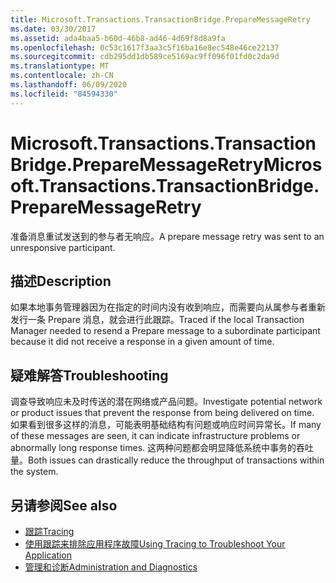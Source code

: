 ```yaml
---
title: Microsoft.Transactions.TransactionBridge.PrepareMessageRetry
ms.date: 03/30/2017
ms.assetid: ada4baa5-b60d-46b8-ad46-4d69f8d8a9fa
ms.openlocfilehash: 0c53c1617f3aa3c5f16ba16e8ec548e46ce22137
ms.sourcegitcommit: cdb295dd1db589ce5169ac9ff096f01fd0c2da9d
ms.translationtype: MT
ms.contentlocale: zh-CN
ms.lasthandoff: 06/09/2020
ms.locfileid: "84594330"
---
```

# <a name="microsofttransactionstransactionbridgepreparemessageretry"></a><span data-ttu-id="bd7ef-102">Microsoft.Transactions.TransactionBridge.PrepareMessageRetry</span><span class="sxs-lookup"><span data-stu-id="bd7ef-102">Microsoft.Transactions.TransactionBridge.PrepareMessageRetry</span></span>
<span data-ttu-id="bd7ef-103">准备消息重试发送到的参与者无响应。</span><span class="sxs-lookup"><span data-stu-id="bd7ef-103">A prepare message retry was sent to an unresponsive participant.</span></span>  
  
## <a name="description"></a><span data-ttu-id="bd7ef-104">描述</span><span class="sxs-lookup"><span data-stu-id="bd7ef-104">Description</span></span>  
 <span data-ttu-id="bd7ef-105">如果本地事务管理器因为在指定的时间内没有收到响应，而需要向从属参与者重新发行一条 Prepare 消息，就会进行此跟踪。</span><span class="sxs-lookup"><span data-stu-id="bd7ef-105">Traced if the local Transaction Manager needed to resend a Prepare message to a subordinate participant because it did not receive a response in a given amount of time.</span></span>  
  
## <a name="troubleshooting"></a><span data-ttu-id="bd7ef-106">疑难解答</span><span class="sxs-lookup"><span data-stu-id="bd7ef-106">Troubleshooting</span></span>  
 <span data-ttu-id="bd7ef-107">调查导致响应未及时传送的潜在网络或产品问题。</span><span class="sxs-lookup"><span data-stu-id="bd7ef-107">Investigate potential network or product issues that prevent the response from being delivered on time.</span></span>  <span data-ttu-id="bd7ef-108">如果看到很多这样的消息，可能表明基础结构有问题或响应时间异常长。</span><span class="sxs-lookup"><span data-stu-id="bd7ef-108">If many of these messages are seen, it can indicate infrastructure problems or abnormally long response times.</span></span> <span data-ttu-id="bd7ef-109">这两种问题都会明显降低系统中事务的吞吐量。</span><span class="sxs-lookup"><span data-stu-id="bd7ef-109">Both issues can drastically reduce the throughput of transactions within the system.</span></span>  
  
## <a name="see-also"></a><span data-ttu-id="bd7ef-110">另请参阅</span><span class="sxs-lookup"><span data-stu-id="bd7ef-110">See also</span></span>

- [<span data-ttu-id="bd7ef-111">跟踪</span><span class="sxs-lookup"><span data-stu-id="bd7ef-111">Tracing</span></span>](index.md)
- [<span data-ttu-id="bd7ef-112">使用跟踪来排除应用程序故障</span><span class="sxs-lookup"><span data-stu-id="bd7ef-112">Using Tracing to Troubleshoot Your Application</span></span>](using-tracing-to-troubleshoot-your-application.md)
- [<span data-ttu-id="bd7ef-113">管理和诊断</span><span class="sxs-lookup"><span data-stu-id="bd7ef-113">Administration and Diagnostics</span></span>](../index.md)
